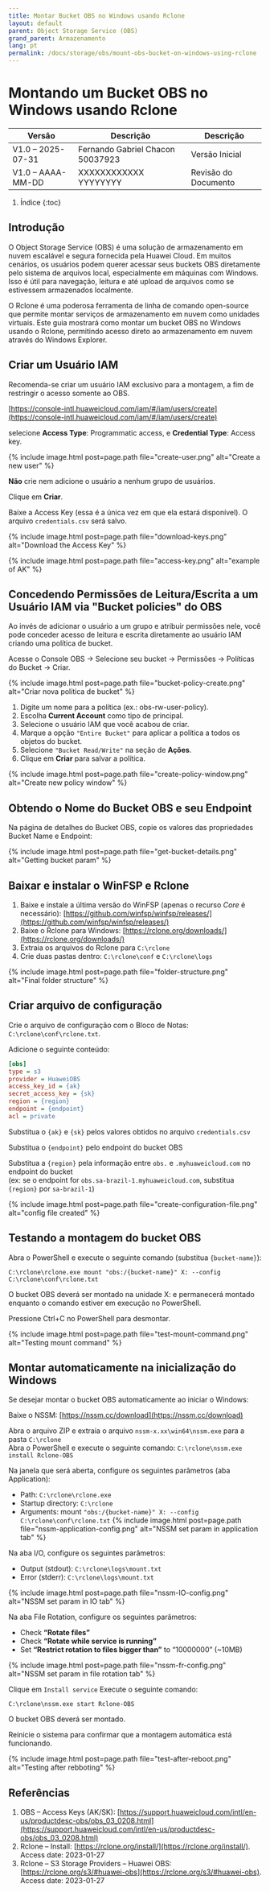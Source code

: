 ```yaml
---
title: Montar Bucket OBS no Windows usando Rclone
layout: default
parent: Object Storage Service (OBS)
grand_parent: Armazenamento
lang: pt
permalink: /docs/storage/obs/mount-obs-bucket-on-windows-using-rclone
---
```


# Montando um Bucket OBS no Windows usando Rclone

| **Versão**        | **Descrição**                       | **Descrição**             |
| ----------------- | ----------------------------------- | --------------------------|
| V1.0 – 2025-07-31 | Fernando Gabriel Chacon  50037923   | Versão Inicial            |
| V1.0 – AAAA-MM-DD | XXXXXXXXXXXX YYYYYYYY               | Revisão do Documento      |

1. Índice
{:toc}

## Introdução

O Object Storage Service (OBS) é uma solução de armazenamento em nuvem escalável e segura fornecida pela Huawei Cloud. Em muitos cenários, os usuários podem querer acessar seus buckets OBS diretamente pelo sistema de arquivos local, especialmente em máquinas com Windows. Isso é útil para navegação, leitura e até upload de arquivos como se estivessem armazenados localmente.

O Rclone é uma poderosa ferramenta de linha de comando open-source que permite montar serviços de armazenamento em nuvem como unidades virtuais. Este guia mostrará como montar um bucket OBS no Windows usando o Rclone, permitindo acesso direto ao armazenamento em nuvem através do Windows Explorer.

## Criar um Usuário IAM

Recomenda-se criar um usuário IAM exclusivo para a montagem, a fim de restringir o acesso somente ao OBS.

[https://console-intl.huaweicloud.com/iam/#/iam/users/create](https://console-intl.huaweicloud.com/iam/#/iam/users/create)

selecione **Access Type**: Programmatic access, e **Credential Type**: Access key.

{% include image.html post=page.path file="create-user.png" alt="Create a new user" %}

**Não** crie nem adicione o usuário a nenhum grupo de usuários.  

Clique em **Criar**.

Baixe a Access Key (essa é a única vez em que ela estará disponível). O arquivo `credentials.csv` será salvo.

{% include image.html post=page.path file="download-keys.png" alt="Download the Access Key" %}

{% include image.html post=page.path file="access-key.png" alt="example of AK" %}

## Concedendo Permissões de Leitura/Escrita a um Usuário IAM via "Bucket policies" do OBS

Ao invés de adicionar o usuário a um grupo e atribuir permissões nele, você pode conceder acesso de leitura e escrita diretamente ao usuário IAM criando uma política de bucket.

Acesse o Console OBS → Selecione seu bucket → Permissões → Políticas do Bucket → Criar.

{% include image.html post=page.path file="bucket-policy-create.png" alt="Criar nova política de bucket" %}

1. Digite um nome para a política (ex.: obs-rw-user-policy).
2. Escolha **Current Account** como tipo de principal.
3. Selecione o usuário IAM que você acabou de criar.
4. Marque a opção `"Entire Bucket"` para aplicar a política a todos os objetos do bucket.
5. Selecione `"Bucket Read/Write"` na seção de **Ações**.
6. Clique em **Criar** para salvar a política.

{% include image.html post=page.path file="create-policy-window.png" alt="Create new policy window" %}

## Obtendo o Nome do Bucket OBS e seu Endpoint

Na página de detalhes do Bucket OBS, copie os valores das propriedades Bucket Name e Endpoint:

{% include image.html post=page.path file="get-bucket-details.png" alt="Getting bucket param" %}

## Baixar e instalar o WinFSP e Rclone

1. Baixe e instale a última versão do WinFSP (apenas o recurso *Core* é necessário):
[https://github.com/winfsp/winfsp/releases/](https://github.com/winfsp/winfsp/releases/)
2. Baixe o Rclone para Windows: [https://rclone.org/downloads/](https://rclone.org/downloads/)
3. Extraia os arquivos do Rclone para `C:\rclone`
4. Crie duas pastas dentro: `C:\rclone\conf` e `C:\rclone\logs`

{% include image.html post=page.path file="folder-structure.png" alt="Final folder structure" %}

## Criar arquivo de configuração

Crie o arquivo de configuração com o Bloco de Notas: `C:\rclone\conf\rclone.txt`.

Adicione o seguinte conteúdo:

```ini
[obs]
type = s3
provider = HuaweiOBS
access_key_id = {ak}
secret_access_key = {sk}
region = {region}
endpoint = {endpoint}
acl = private
```

Substitua o `{ak}` e `{sk}` pelos valores obtidos no arquivo `credentials.csv`

Substitua o `{endpoint}` pelo endpoint do bucket OBS

Substitua a `{region}` pela informação entre `obs.` e `.myhuaweicloud.com` no endpoint do bucket  
(ex: se o endpoint for `obs.sa-brazil-1.myhuaweicloud.com`, substitua `{region}` por `sa-brazil-1`)


{% include image.html post=page.path file="create-configuration-file.png" alt="config file created" %}

## Testando a montagem do bucket OBS

Abra o PowerShell e execute o seguinte comando (substitua `{bucket-name}`):

```shell
C:\rclone\rclone.exe mount "obs:/{bucket-name}" X: --config C:\rclone\conf\rclone.txt
```

O bucket OBS deverá ser montado na unidade X: e permanecerá montado enquanto o comando estiver em execução no PowerShell.

Pressione Ctrl+C no PowerShell para desmontar.

{% include image.html post=page.path file="test-mount-command.png" alt="Testing mount command" %}

## Montar automaticamente na inicialização do Windows

Se desejar montar o bucket OBS automaticamente ao iniciar o Windows:

Baixe o NSSM: [https://nssm.cc/download](https://nssm.cc/download)

Abra o arquivo ZIP e extraia o arquivo `nssm-x.xx\win64\nssm.exe` para a pasta `C:\rclone`<br>
Abra o PowerShell e execute o seguinte comando: `C:\rclone\nssm.exe install Rclone-OBS`<br>

Na janela que será aberta, configure os seguintes parâmetros (aba Application):

- Path: `C:\rclone\rclone.exe`
- Startup directory: `C:\rclone`
- Arguments: mount `"obs:/{bucket-name}" X: --config C:\rclone\conf\rclone.txt`
{% include image.html post=page.path file="nssm-application-config.png" alt="NSSM set  param in application tab" %} 

Na aba I/O, configure os seguintes parâmetros:

- Output (stdout): `C:\rclone\logs\mount.txt`
- Error (stderr): `C:\rclone\logs\mount.txt`

{% include image.html post=page.path file="nssm-IO-config.png" alt="NSSM set  param in IO tab" %} 
    
Na aba File Rotation, configure os seguintes parâmetros:

- Check **“Rotate files”**
- Check **“Rotate while service is running”**
- Set **“Restrict rotation to files bigger than”** to “10000000” (~10MB)

{% include image.html post=page.path file="nssm-fr-config.png" alt="NSSM set  param in file rotation tab" %} 

Clique em `Install service`
Execute o seguinte comando:
```shell
C:\rclone\nssm.exe start Rclone-OBS
```
O bucket OBS deverá ser montado.  

Reinicie o sistema para confirmar que a montagem automática está funcionando.

    
{% include image.html post=page.path file="test-after-reboot.png" alt="Testing after rebboting" %}

## Referências
1. OBS – Access Keys (AK/SK): [https://support.huaweicloud.com/intl/en-us/productdesc-obs/obs_03_0208.html](https://support.huaweicloud.com/intl/en-us/productdesc-obs/obs_03_0208.html)
2. Rclone – Install: [https://rclone.org/install/](https://rclone.org/install/). Access date: 2023-01-27
3. Rclone – S3 Storage Providers – Huawei OBS: [https://rclone.org/s3/#huawei-obs](https://rclone.org/s3/#huawei-obs). Access date: 2023-01-27
